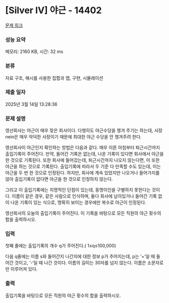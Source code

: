 # [Silver IV] 야근 - 14402 

[문제 링크](https://www.acmicpc.net/problem/14402) 

### 성능 요약

메모리: 2160 KB, 시간: 32 ms

### 분류

자료 구조, 해시를 사용한 집합과 맵, 구현, 시뮬레이션

### 제출 일자

2025년 3월 14일 13:28:36

### 문제 설명

<p>영선회사는 야근이 매우 잦은 회사이다. 다행히도 야근수당을 챙겨 주기는 하는데, 사장 nein은 매우 악덕한 사장이기 때문에 최대한 야근 수당을 안 챙겨주려 한다.</p>

<p>영선회사이 야근인지 확인하는 방법은 다음과 같다. 매우 이른 아침부터 퇴근시간까지 출입기록이 주어진다. 만약, 들어간 기록은 없는데, 나온 기록이 있다면 회사에서 야근을 한 것으로 기록된다. 또한 회사에 들어갔는데, 퇴근시간까지 나오지 않는다면, 이 또한 야근을 하는 것으로 기록된다. 출입기록에 따라서 두 기준 다 만족할 수도 있는데, 이는 야근을 두 번 한 것으로 인정된다. 하지만, 회사에 계속 있었지만 나오거나 들어가지를 않아 출입기록이 없다면 야근을 한 것으로 인정하지 않는다.</p>

<p>그리고 이 출입기록에는 치명적인 단점이 있는데, 동명이인을 구별하지 못한다는 것이다. 이름이 같은 경우, 같은 사람으로 인식하며, 둘다 회사에 남아있거나 들어간 기록 없이 나온 기록이 있는 식으로, 명확히 보이는 경우에만 복수로 야근이 인정된다.</p>

<p>영선회사의 오늘의 출입기록이 주어진다. 이 기록을 바탕으로 모든 직원의 야근 횟수의 합을 출력하시오.</p>

### 입력 

 <p>첫째 줄에는 출입기록의 개수 q가 주어진다.( 1≤q≤100,000)</p>

<p>다음 q줄에는 이름 s와 들어간지 나간지에 대한 정보 p가 주어지는데, p는 ‘+’일 때 들어간 것이고, ‘-‘일 때 나간 것이다. 이름의 길이는 30자를 넘지 않는다. 이름은 소문자로만 이루어져 있다.</p>

### 출력 

 <p>출입기록을 바탕으로 모든 직원의 야근 횟수의 합을 출력하시오.</p>

